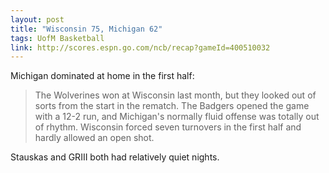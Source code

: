 ```yaml
---
layout: post
title: "Wisconsin 75, Michigan 62"
tags: UofM Basketball
link: http://scores.espn.go.com/ncb/recap?gameId=400510032
---
```


Michigan dominated at home in the first half:

> The Wolverines won at Wisconsin last month, but they looked out of sorts from the start in the rematch. The Badgers opened the game with a 12-2 run, and Michigan's normally fluid offense was totally out of rhythm. Wisconsin forced seven turnovers in the first half and hardly allowed an open shot.

Stauskas and GRIII both had relatively quiet nights.